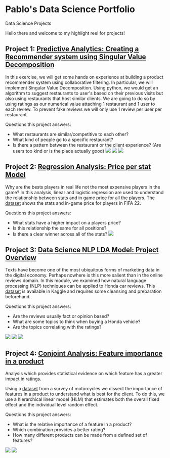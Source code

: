 # Pablo's Data Science Portfolio
Data Science Projects

Hello there and welcome to my highlight reel for projects! 

## Project 1: [Predictive Analytics: Creating a Recommender system using Singular Value Decomposition](https://github.com/pescoto0325/Pablo_Portfolio/blob/main/Pablo_Escoto_A12_Predictive_Analytics.ipynb)

In this exercise, we will get some hands on experience at building a product recommender system using collaborative filtering. In particular, we will implement Singular Value Decomposition. Using python, we would get an algorithm to suggest restaurants to user's based on their previous visits but also using restaurants that host similar clients. We are going to do so by using ratings as our numerical value attaching 1 restaurant and 1 user to each review. To prevent fake reviews we will only use 1 review per user per restaurant.

Questions this project answers:
* What restaurants are similar/competitive to each other?
* What kind of people go to a specific restaurant?
* Is there a pattern between the restaurant or the client experience? (Are users too kind or is the place actually good)
![](Filtering.png)
![](Yelp.png)
![](Example.png)


## Project 2: [Regression Analysis: Price per stat Model](https://github.com/pescoto0325/Pablo_Portfolio/blob/main/Price%20per%20stat%20Model)
Why are the bests players in real life not the most expensive players in the game?
In this analysis,  linear and logistic regression are used to understand the relationship between stats and in game price for all the players. The [dataset](https://www.kaggle.com/datasets/mohammedessam97/fifa-22-fut-players-dataset) shows the stats and in-game price for players in FIFA 22.

Questions this project answers:
* What stats have a higher impact on a players price?
* Is this relationship the same for all positions?
* Is there a clear winner across all of the stats?
![](Fifa%202022%20stats.png)



## Project 3: [Data Science NLP LDA Model: Project Overview](https://github.com/pescoto0325/Pablo_Portfolio/blob/main/NLP%20LDA%20Model)
Texts have become one of the most ubiquitous forms of marketing data in the digital economy. Perhaps nowhere is this more salient than in the online reviews domain. In this module, we examined how natural language processing (NLP) techniques can be applied to Honda car reviews. This [dataset](https://www.kaggle.com/datasets/ankkur13/edmundsconsumer-car-ratings-and-reviews) is available in Kaggle and requires some cleansing and preparation beforehand.

Questions this project answers:
* Are the reviews usually fact or opinion based?
* What are some topics to think when buying a Honda vehicle?
* Are the topics correlating with the ratings?

![](Polarity.png) 
![](Subjectivity.png)
![](LDA.png)


## Project 4: [Conjoint Analysis: Feature importance in a product](https://github.com/pescoto0325/Pablo_Portfolio/blob/main/Conjoint%20Analysis)
Analysis which provides statistical evidence on which feature has a greater impact in ratings.

Using a [dataset](https://github.com/pescoto0325/Pablo_Portfolio/blob/main/motorbike_conjoint.csv) from a survey of motorcycles we dissect the importance of features in a product to understand what is best for the client. To do this, we use a hierarchical linear model (HLM) that estimates both the overall fixed effect and the individual level random effect.

Questions this project answers:
* What is the relative importance of a feature in a product?
* Which combination provides a better rating?
* How many different products can be made from a defined set of features?

![](Conjoint-Partworth.png) ![](Conjoint-attimportance.png)
